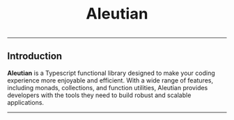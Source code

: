 <h1 align="center" style="display: block; font-size: 2.5em; font-weight: bold; margin-block-start: 1em; margin-block-end: 1em;">
    <strong>Aleutian</strong>
</h1>

---

## Introduction

**Aleutian** is a Typescript functional library designed to make your coding experience more enjoyable and efficient. With a wide range of features, including monads, collections, and function utilities, Aleutian provides developers with the tools they need to build robust and scalable applications.

---